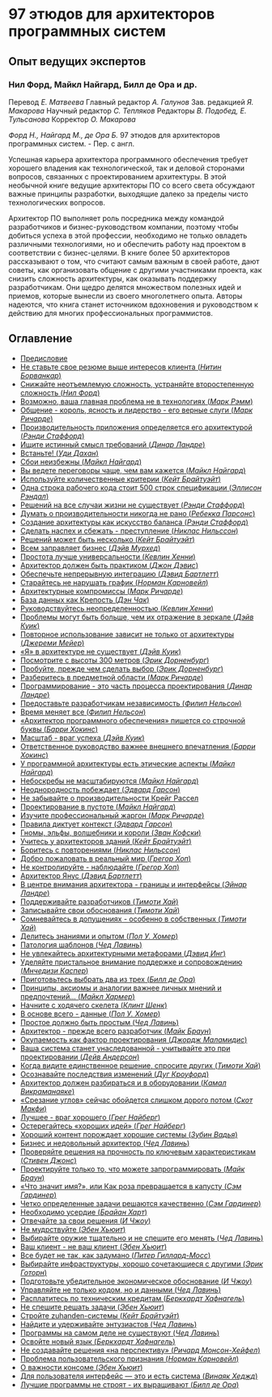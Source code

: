 # 97 этюдов для архитекторов программных систем

## Опыт ведущих экспертов

### Нил Форд, Майкл Найгард, Билл де Ора и др.

Перевод _Е. Матвеева_
Главный редактор _А. Галунов_
Зав. редакцией _Я. Макарова_
Научный редактор _С. Тепляков_
Редакторы _В. Подобед, Е. Тульсанова_
Корректор _О. Макарова_

_Форд Н., Найгард М., де Ора Б._
97 этюдов для архитекторов программных систем. - Пер. с англ.

Успешная карьера архитектора программного обеспечения требует хорошего
владения как технологической, так и деловой сторонами вопросов, связанных
с проектированием архитектуры. В этой необычной книге ведущие 
архитекторы ПО со всего света обсуждают важные принципы разработки, выходящие
далеко за пределы чисто технологических вопросов.

Архитектор ПО выполняет роль посредника между командой разработчиков
и бизнес-руководством компании, поэтому чтобы добиться успеха в этой 
профессии, необходимо не только овладеть различными технологиями, но и 
обеспечить работу над проектом в соответствии с бизнес-целями. В книге более 50
архитекторов рассказывают о том, что считают самым важным в своей работе,
дают советы, как организовать общение с другими участниками проекта, как
снизить сложность архитектуры, как оказывать поддержку разработчикам.
Они щедро делятся множеством полезных идей и приемов, которые вынесли
из своего многолетнего опыта. Авторы надеются, что книга станет источником
вдохновения и руководством к действию для многих профессиональных 
программистов.

## Оглавление
- [Предисловие](summary/README.md)
- [Не ставьте свое резюме выше интересов клиента (_Нитин Борванкар_)](thing_01/README.md)
- [Снижайте неотъемлемую сложность, устраняйте второстепенную сложность (_Нил Форд_)](thing_02/README.md)
- [Возможно, ваша главная проблема не в технологиях (_Марк Рэмм_)](thing_03/README.md)
- [Общение - король, ясность и лидерство - его верные слуги (_Марк Ричарде_)](thing_04/README.md)
- [Производительность приложения определяется его архитектурой (_Рэнди Стаффорд_)](thing_05/README.md)
- [Ищите истинный смысл требований (_Динар Ландре_)](thing_06/README.md)
- [Встаньте! (_Уди Дахан_)](thing_07/README.md)
- [Сбои неизбежны (_Майкл Найгард_)](thing_08/README.md)
- [Вы ведете переговоры чаще, чем вам кажется (_Майкл Найгард_)](thing_09/README.md)
- [Используйте количественные критерии (_Кейт Брайтуэйт_)](thing_10/README.md)
- [Одна строка рабочего кода стоит 500 строк спецификации (_Эллисон Рэндал_)](thing_11/README.md)
- [Решений на все случаи жизни не существует (_Рэнди Стаффорд_)](thing_12/README.md)
- [Думать о производительности никогда не рано (_Ребекка Парсонс_)](thing_13/README.md)
- [Создание архитектуры как искусство баланса (_Рэнди Стаффорд_)](thing_14/README.md)
- [Сделать наспех и сбежать - преступление (_Никлас Нильссон_)](thing_15/README.md)
- [Решений может быть несколько (_Кейт Брайтуэйт_)](thing_16/README.md)
- [Всем заправляет бизнес (_Дэйв Мурхед_)](thing_17/README.md)
- [Простота лучше универсальности (_Кевлин Хенни_)](thing_18/README.md)
- [Архитектор должен быть практиком (_Джон Дэвис_)](thing_19/README.md)
- [Обеспечьте непрерывную интеграцию (_Дэвид Бартлетт_)](thing_20/README.md)
- [Старайтесь не нарушать график (_Норман Карновейл_)](thing_21/README.md)
- [Архитектурные компромиссы (_Марк Ричарде_)](thing_22/README.md)
- [База данных как Крепость (_Дэн Чак_)](thing_23/README.md)
- [Руководствуйтесь неопределенностью (_Кевлин Хенни_)](thing_24/README.md)
- [Проблемы могут быть больше, чем их отражение в зеркале (_Дэйв Куик_)](thing_25/README.md)
- [Повторное использование зависит не только от архитектуры (_Джереми Мейер_)](thing_26/README.md)
- [«Я» в архитектуре не существует (_Дэйв Куик_)](thing_27/README.md)
- [Посмотрите с высоты 300 метров (_Эрик Дорненбург_)](thing_28/README.md)
- [Пробуйте, прежде чем сделать выбор (_Эрик Дорненбург_)](thing_29/README.md)
- [Разберитесь в предметной области (_Марк Ричарде_)](thing_30/README.md)
- [Программирование - это часть процесса проектирования (_Динар Ландре_)](thing_31/README.md)
- [Предоставьте разработчикам независимость (_Филип Нельсон_)](thing_32/README.md)
- [Время меняет все (_Филип Нельсон_)](thing_33/README.md)
- [«Архитектор программного обеспечения» пишется со строчной буквы (_Барри Хокинс_)](thing_34/README.md)
- [Масштаб - враг успеха (_Дэйв Куик_)](thing_35/README.md)
- [Ответственное руководство важнее внешнего впечатления (_Барри Хокинс_)](thing_36/README.md)
- [У программной архитектуры есть этические аспекты (_Майкл Найгард_)](thing_37/README.md)
- [Небоскребы не масштабируются (_Майкл Найгард_)](thing_38/README.md)
- [Неоднородность побеждает (_Эдвард Гарсон_)](thing_39/README.md)
- [Не забывайте о производительности Крейг Рассел](thing_40/README.md)
- [Проектирование в пустоте (_Майкл Найгард_)](thing_41/README.md)
- [Изучите профессиональный жаргон (_Марк Ричарде_)](thing_42/README.md)
- [Правила диктует контекст (_Эдвард Гарсон_)](thing_43/README.md)
- [Гномы, эльфы, волшебники и короли (_Зван Кофски_)](thing_44/README.md)
- [Учитесь у архитекторов зданий (_Кейт Брайтуэйт_)](thing_45/README.md)
- [Боритесь с повторениями (_Никлас Нильссон_)](thing_46/README.md)
- [Добро пожаловать в реальный мир (_Грегор Хоп_)](thing_47/README.md)
- [Не контролируйте - наблюдайте (_Грегор Хоп_)](thing_48/README.md)
- [Архитектор Янус (_Дэвид Бартлетт_)](thing_49/README.md)
- [В центре внимания архитектора - границы и интерфейсы (_Эйнар Ландре_)](thing_50/README.md)
- [Поддерживайте разработчиков (_Тимоти Хай_)](thing_51/README.md)
- [Записывайте свои обоснования (_Тимоти Хай_)](thing_52/README.md)
- [Сомневайтесь в допущениях - особенно в собственных (_Тимоти Хай_)](thing_53/README.md)
- [Делитесь знаниями и опытом (_Пол У. Хомер_)](thing_54/README.md)
- [Патология шаблонов (_Чед Лавинь_)](thing_55/README.md)
- [Не увлекайтесь архитектурными метафорами (_Дэвид Инг_)](thing_56/README.md)
- [Уделяйте пристальное внимание поддержке и сопровождению (_Мнчедизи Каспер_)](thing_57/README.md)
- [Приготовьтесь выбрать два из трех (_Билл де Ора_)](thing_58/README.md)
- [Принципы, аксиомы и аналогии важнее личных мнений и предпочтений... (_Майкл Хармер_)](thing_59/README.md)
- [Начните с ходячего скелета (_Клинт Шенк_)](thing_60/README.md)
- [В основе всего - данные (_Пол У. Хомер_)](thing_61/README.md)
- [Простое должно быть простым (_Чед Лавинь_)](thing_62/README.md)
- [Архитектор - прежде всего разработчик (_Майк Браун_)](thing_63/README.md)
- [Окупаемость как фактор проектирования (_Джордж Маламидис_)](thing_64/README.md)
- [Ваша система станет унаследованной - учитывайте это при проектировании (_Дейв Андерсон_)](thing_65/README.md)
- [Когда видите единственное решение, спросите других (_Тимоти Хай_)](thing_66/README.md)
- [Осознавайте последствия изменений (_Дуг Кроуфорд_)](thing_67/README.md)
- [Архитектор должен разбираться и в оборудовании (_Камал Викраманаяке_)](thing_68/README.md)
- [«Срезание углов» сейчас обойдется слишком дорого потом (_Скот Макфи_)](thing_69/README.md)
- [Лучшее - враг хорошего (_Грег Найберг_)](thing_70/README.md)
- [Остерегайтесь «хороших идей» (_Грег Найберг_)](thing_71/README.md)
- [Хороший контент порождает хорошие системы (_Зубин Вадья_)](thing_72/README.md)
- [Бизнес и недовольный архитектор (_Чед Лавинь_)](thing_73/README.md)
- [Проверяйте решения на прочность по ключевым характеристикам (_Стивен Джонс_)](thing_74/README.md)
- [Проектируйте только то, что можете запрограммировать (_Майк Браун_)](thing_75/README.md)
- [«Что значит имя?», или Как роза превращается в капусту (_Сэм Гардинер_)](thing_76/README.md)
- [Четко определенные задачи решаются качественно (_Сэм Гардинер_)](thing_77/README.md)
- [Необходимо усердие (_Брайан Харт_)](thing_78/README.md)
- [Отвечайте за свои решения (_И Чжоу_)](thing_79/README.md)
- [Не мудрствуйте (_Эбен Хьюит_)](thing_80/README.md)
- [Выбирайте оружие тщательно и не спешите его менять (_Чед Лавинь_)](thing_81/README.md)
- [Ваш клиент - не ваш клиент (_Эбен Хьюит_)](thing_82/README.md)
- [Все будет не так, как задумано (_Питер Гиллард-Мосс_)](thing_83/README.md)
- [Выбирайте инфраструктуры, хорошо сочетающиеся с другими (_Эрик Готорн_)](thing_84/README.md)
- [Подготовьте убедительное экономическое обоснование (_И Чжоу_)](thing_85/README.md)
- [Управляйте не только кодом, но и данными (_Чед Лавинь_)](thing_86/README.md)
- [Расплатитесь по техническим кредитам (_Беркхардт Хафнагель_)](thing_87/README.md)
- [Не спешите решать задачи (_Эбен Хьюит_)](thing_88/README.md)
- [Стройте zuhanden-системы (_Кейт Брайтуэйт_)](thing_89/README.md)
- [Найдите и удерживайте энтузиастов (_Чед Лавинь_)](thing_90/README.md)
- [Программы на самом деле не существуют (_Чед Лавинь_)](thing_91/README.md)
- [Освойте новый язык (_Беркхардт Хафнагель_)](thing_92/README.md)
- [Не создавайте решения «на перспективу» (_Ричард Монсон-Хейфел_)](thing_93/README.md)
- [Проблема пользовательского признания (_Норман Карновейл_)](thing_94/README.md)
- [О важности консоме (_Эбен Хьюит_)](thing_95/README.md)
- [Для пользователя интерфейс — это и есть система (_Винаяк Хеджд_)](thing_96/README.md)
- [Лучшие программы не строят - их выращивают (_Билл де Ора_)](thing_97/README.md)

